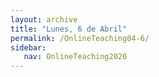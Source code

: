 ```yaml
---
layout: archive
title: "Lunes, 6 de Abril"
permalink: /OnlineTeaching04-6/
sidebar:
   nav: OnlineTeaching2020
---
```

<!---
> **ANUNCIOS:**  
>

> **PLAN PARA HOY:**
>

> **Tarea:**
>
